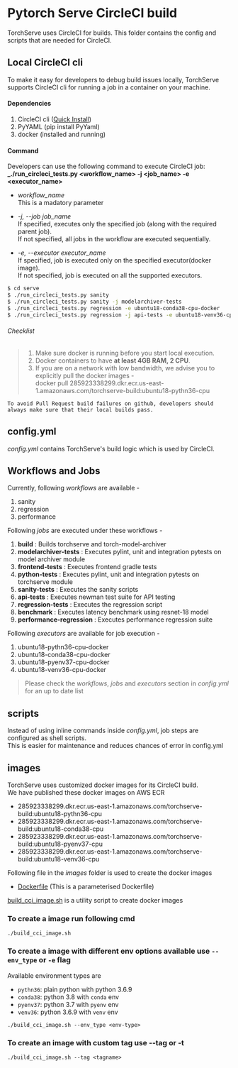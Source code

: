 # Pytorch Serve CircleCI build
TorchServe uses CircleCI for builds. This folder contains the config and scripts that are needed for CircleCI.

## Local CircleCI cli
To make it easy for developers to debug build issues locally, TorchServe supports CircleCI cli for running a job in a container on your machine.

#### Dependencies
1. CircleCI cli ([Quick Install](https://circleci.com/docs/2.0/local-cli/#quick-installation))
2. PyYAML (pip install PyYaml)
3. docker (installed and running)

#### Command
Developers can use the following command to execute CircleCI job:  
**_./run_circleci_tests.py <workflow_name> -j <job_name> -e <executor_name>**

- _workflow_name_  
This is a madatory parameter

- _-j, --job job_name_  
If specified, executes only the specified job (along with the required parent job).  
If not specified, all jobs in the workflow are executed sequentially.  

- _-e, --executor executor_name_  
If specified, job is executed only on the specified executor(docker image).  
If not specified, job is executed on all the supported executors.  

```bash
$ cd serve
$ ./run_circleci_tests.py sanity
$ ./run_circleci_tests.py sanity -j modelarchiver-tests
$ ./run_circleci_tests.py regression -e ubuntu18-conda38-cpu-docker
$ ./run_circleci_tests.py regression -j api-tests -e ubuntu18-venv36-cpu-docker
```

###### Checklist
> 1. Make sure docker is running before you start local execution.  
> 2. Docker containers to have **at least 4GB RAM, 2 CPU**.  
> 3. If you are on a network with low bandwidth, we advise you to explicitly pull the docker images -  
> docker pull 285923338299.dkr.ecr.us-east-1.amazonaws.com/torchserve-build:ubuntu18-pythn36-cpu    

`To avoid Pull Request build failures on github, developers should always make sure that their local builds pass.`

## config.yml
_config.yml_ contains TorchServe's build logic which is used by CircleCI.

## Workflows and Jobs
Currently, following _workflows_ are available -
1. sanity
2. regression
3. performance

Following _jobs_ are executed under these workflows -
1. **build** : Builds torchserve and torch-model-archiver
2. **modelarchiver-tests** : Executes pylint, unit and integration pytests on model archiver module
3. **frontend-tests** : Executes frontend gradle tests
4. **python-tests** : Executes pylint, unit and integration pytests on torchserve module
5. **sanity-tests** : Executes the sanity scripts
6. **api-tests** : Executes newman test suite for API testing
7. **regression-tests** : Executes the regression script
8. **benchmark** : Executes latency benchmark using resnet-18 model
9. **performance-regression** : Executes performance regression suite

Following _executors_ are available for job execution -
1. ubuntu18-pythn36-cpu-docker
2. ubuntu18-conda38-cpu-docker
3. ubuntu18-pyenv37-cpu-docker
4. ubuntu18-venv36-cpu-docker

> Please check the _workflows_, _jobs_ and _executors_ section in _config.yml_ for an up to date list

## scripts
Instead of using inline commands inside _config.yml_, job steps are configured as shell scripts.  
This is easier for maintenance and reduces chances of error in config.yml

## images
TorchServe uses customized docker images for its CircleCI build.    
We have published these docker images on AWS ECR
* 285923338299.dkr.ecr.us-east-1.amazonaws.com/torchserve-build:ubuntu18-pythn36-cpu
* 285923338299.dkr.ecr.us-east-1.amazonaws.com/torchserve-build:ubuntu18-conda38-cpu
* 285923338299.dkr.ecr.us-east-1.amazonaws.com/torchserve-build:ubuntu18-pyenv37-cpu
* 285923338299.dkr.ecr.us-east-1.amazonaws.com/torchserve-build:ubuntu18-venv36-cpu

Following file in the _images_ folder is used to create the docker images
* [Dockerfile](images/Dockerfile) (This is a parameterised Dockerfile)

[build_cci_image.sh](images/build_cci_image.sh) is a utility script to create docker images

### To create a image run following cmd
```
./build_cci_image.sh
```
### To create a image with different env options available use `--env_type` or `-e` flag
Available environment types are
* `pythn36`: plain python with python 3.6.9
* `conda38`: python 3.8 with `conda` env
* `pyenv37`: python 3.7 with `pyenv` env
* `venv36`: python 3.6.9 with `venv` env
```
./build_cci_image.sh --env_type <env-type>
```
### To create an image with custom tag use --tag or -t
```
./build_cci_image.sh --tag <tagname>
```
